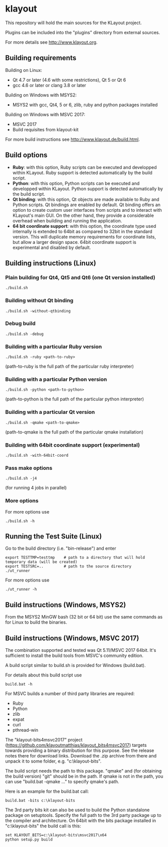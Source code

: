 # klayout

This repository will hold the main sources for the KLayout project.

Plugins can be included into the "plugins" directory from external sources.

For more details see http://www.klayout.org.


## Building requirements

Building on Linux:

* Qt 4.7 or later (4.6 with some restrictions), Qt 5 or Qt 6
* gcc 4.6 or later or clang 3.8 or later

Building on Windows with MSYS2:

* MSYS2 with gcc, Qt4, 5 or 6, zlib, ruby and python packages installed

Building on Windows with MSVC 2017:

* MSVC 2017
* Build requisites from klayout-kit

For more build instructions see http://www.klayout.de/build.html.

## Build options

* <b>Ruby</b>: with this option, Ruby scripts can be executed and developped within KLayout. Ruby support is detected automatically by the build script.
* <b>Python</b>: with this option, Python scripts can be executed and developped within KLayout. Python support is detected automatically by the build script.
* <b>Qt binding</b>: with this option, Qt objects are made available to Ruby and Python scripts. Qt bindings are enabled by default. Qt binding offers an option to create custom user interfaces from scripts and to interact with KLayout's main GUI. On the other hand, they provide a considerable overhead when building and running the application.
* <b>64 bit coordinate support</b>: with this option, the coordinate type used internally is extended to 64bit as compared to 32bit in the standard version. This will duplicate memory requirements for coordinate lists, but allow a larger design space. 64bit coordinate support is experimental and disabled by default.

## Building instructions (Linux)

### Plain building for Qt4, Qt5 and Qt6 (one Qt version installed)

    ./build.sh

### Building without Qt binding

    ./build.sh -without-qtbinding

### Debug build

    ./build.sh -debug

### Building with a particular Ruby version

    ./build.sh -ruby <path-to-ruby>

(path-to-ruby is the full path of the particular ruby interpreter)

### Building with a particular Python version

    ./build.sh -python <path-to-python>

(path-to-python is the full path of the particular python interpreter)

### Building with a particular Qt version

    ./build.sh -qmake <path-to-qmake>

(path-to-qmake is the full path of the particular qmake installation)

### Building with 64bit coordinate support (experimental)

    ./build.sh -with-64bit-coord

### Pass make options

    ./build.sh -j4

(for running 4 jobs in parallel)

### More options

For more options use

    ./build.sh -h

## Running the Test Suite (Linux)

Go to the build directory (i.e. "bin-release") and enter

    export TESTTMP=testtmp    # path to a directory that will hold temporary data (will be created)
    export TESTSRC=..         # path to the source directory
    ./ut_runner

For more options use

    ./ut_runner -h

## Build instructions (Windows, MSYS2)

From the MSYS2 MinGW bash (32 bit or 64 bit) use the same commands as for Linux to build the
binaries.

## Build instructions (Windows, MSVC 2017)

The combination supported and tested was Qt 5.11/MSVC 2017 64bit.
It's sufficient to install the build tools from MSVC's community edition.

A build script similar to build.sh is provided for Windows
(build.bat).

For details about this build script use

```
build.bat -h
```

For MSVC builds a number of third party libraries are required:

 * Ruby
 * Python
 * zlib
 * expat
 * curl
 * pthread-win

The "klayout-bits4msvc2017" project (https://github.com/klayoutmatthias/klayout_bits4msvc2017) targets towards providing a binary distribution for this purpose.
See the release notes there for download links. Download the .zip archive from there and unpack it to some folder, e.g. "c:\klayout-bits".

The build script needs the path to this package. "qmake" and (for obtaining the build version) "git" should be in the path. If qmake is not in the path, you can use "build.bat -qmake ..." to specify qmake's path.

Here is an example for the build.bat call:

```
build.bat -bits c:\klayout-bits
```

The 3rd party bits kit can also be used to build the Python
standalone package on setuptools. Specify the full path to the 3rd party package up to the compiler and architecture. On 64bit with the bits package installed in "c:\klayout-bits" the build call is this:

```
set KLAYOUT_BITS=c:\klayout-bits\msvc2017\x64
python setup.py build
```
